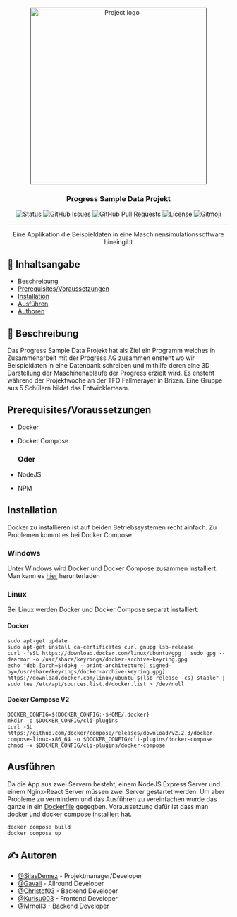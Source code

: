 <p align="center">
  <a href="" rel="noopener">
 <img width=400px height=400px src="https://www.progress.cc/fileadmin/templates/images/logos/Logo_ProgressAG.svg" alt="Project logo"></a>
</p>

<h3 align="center">Progress Sample Data Projekt</h3>

<div align="center">

[![Status](https://img.shields.io/badge/status-active-success.svg)]()
[![GitHub Issues](https://img.shields.io/github/issues/ProgressJunior/Progress-Project.svg)](https://github.com/ProgressJunior/Progress-Project/issues)
[![GitHub Pull Requests](https://img.shields.io/github/issues-pr/ProgressJunior/Progress-Project.svg)](https://github.com/ProgressJunior/Progress-Project/pulls)
[![License](https://img.shields.io/badge/license-MIT-blue.svg)](/LICENSE)
<a href="https://gitmoji.dev">
  <img src="https://img.shields.io/badge/gitmoji-%20😜%20😍-FFDD67.svg?style=flat-square" alt="Gitmoji">
</a>

</div>

---

<p align="center"> Eine Applikation die Beispieldaten in eine Maschinensimulationssoftware hineingibt
    <br> 
</p>

## 📝 Inhaltsangabe

* [Beschreibung](#Beschreibung)
* [Prerequisites/Voraussetzungen](#Voraussetzungen)
* [Installation](#Installation)
* [Ausführen](#Ausfuehren)
* [Authoren](#authors)




## 🧐 Beschreibung <a name = "Beschreibung"></a>

Das Progress Sample Data Projekt hat als Ziel ein Programm welches in Zusammenarbeit mit der Progress AG zusammen ensteht wo wir Beispieldaten in eine Datenbank schreiben und mithilfe deren eine 3D Darstellung der Maschinenabläufe der Progress erzielt wird. Es ensteht während der Projektwoche an der TFO Fallmerayer in Brixen. Eine Gruppe aus 5 Schülern bildet das Entwicklerteam. 



## Prerequisites/Voraussetzungen <a name = "Voraussetzungen"></a>

- Docker
- Docker Compose

    ### Oder

- NodeJS
- NPM

## Installation <a name = "Installation"></a>


Docker zu installieren ist auf beiden  Betriebssystemen recht ainfach. Zu Problemen kommt es bei Docker Compose

### Windows

Unter Windows wird Docker und Docker Compose zusammen installiert. Man kann es [hier](https://docs.docker.com/desktop/windows/install/) herunterladen

### Linux

Bei Linux werden Docker und Docker Compose separat installiert:

#### Docker
```
sudo apt-get update
sudo apt-get install ca-certificates curl gnupg lsb-release
curl -fsSL https://download.docker.com/linux/ubuntu/gpg | sudo gpg --dearmor -o /usr/share/keyrings/docker-archive-keyring.gpg
echo "deb [arch=$(dpkg --print-architecture) signed-by=/usr/share/keyrings/docker-archive-keyring.gpg] https://download.docker.com/linux/ubuntu $(lsb_release -cs) stable" | sudo tee /etc/apt/sources.list.d/docker.list > /dev/null
```

#### Docker Compose V2

```
DOCKER_CONFIG=${DOCKER_CONFIG:-$HOME/.docker}
mkdir -p $DOCKER_CONFIG/cli-plugins
curl -SL https://github.com/docker/compose/releases/download/v2.2.3/docker-compose-linux-x86_64 -o $DOCKER_CONFIG/cli-plugins/docker-compose
chmod +x $DOCKER_CONFIG/cli-plugins/docker-compose
```

## Ausführen <a name = "Ausfuehren"></a>

Da die App aus zwei Servern besteht, einem NodeJS Express Server und einem Nginx-React Server müssen zwei Server gestartet werden. Um aber Probleme zu vermindern und das Ausführen zu vereinfachen wurde das ganze in ein [Dockerfile](https://docs.docker.com/engine/reference/builder/) gegegben. Voraussetzung dafür ist dass man docker und docker compose [installiert](#Installation ) hat.

```
docker compose build
docker compose up
```


## ✍️ Autoren <a name = "authors"></a>

- [@SilasDemez](https://github.com/SilasDemez) - Projektmanager/Developer
- [@Gavaii](https://github.com/Gavaii) - Allround Developer
- [@Christof03](https://github.com/Christof03) - Backend Developer
- [@Kurisu003](https://github.com/Kurisu003) - Frontend Developer
- [@Mrnoll3](https://github.com/Mrnoll3) - Backend Developer
